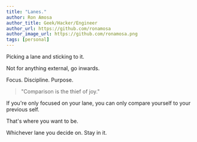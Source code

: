 ```yaml
---
title: "Lanes."
author: Ron Amosa
author_title: Geek/Hacker/Engineer
author_url: https://github.com/ronamosa
author_image_url: https://github.com/ronamosa.png
tags: [personal]
---
```


Picking a lane and sticking to it.

Not for anything external, go inwards.

Focus. Discipline. Purpose.

> "Comparison is the thief of joy."

If you're only focused on your lane, you can only compare yourself to your previous self.

That's where you want to be.

Whichever lane you decide on. Stay in it.